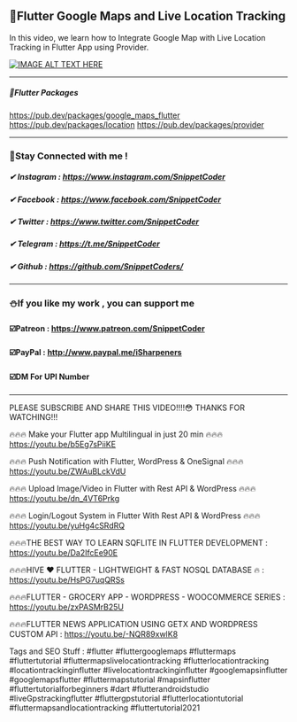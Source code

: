 ## 📍Flutter Google Maps and Live Location Tracking

In this video, we learn how to Integrate Google Map with Live Location Tracking in Flutter App using Provider.

[![IMAGE ALT TEXT HERE](https://img.youtube.com/vi/tGAW64EftYY/0.jpg)](https://www.youtube.com/watch?v=tGAW64EftYY)

<hr>

##### 📎Flutter Packages
https://pub.dev/packages/google_maps_flutter
https://pub.dev/packages/location
https://pub.dev/packages/provider

<hr>

### 🤝Stay Connected with me !
##### ✔ Instagram : https://www.instagram.com/SnippetCoder
##### ✔ Facebook : https://www.facebook.com/SnippetCoder
##### ✔ Twitter : https://www.twitter.com/SnippetCoder
##### ✔ Telegram : https://t.me/SnippetCoder
##### ✔ Github : https://github.com/SnippetCoders/

<hr>

### ⛄If you like my work , you can support me 
#### ☑️Patreon : https://www.patreon.com/SnippetCoder
#### ☑️PayPal : http://www.paypal.me/iSharpeners
#### ☑️DM For UPI Number

<hr>

PLEASE SUBSCRIBE AND SHARE THIS VIDEO!!!!😳
THANKS FOR WATCHING!!!

🔥🔥🔥  Make your Flutter app Multilingual in just 20 min 🔥🔥🔥
https://youtu.be/b5Eg7sPiiKE

🔥🔥🔥 Push Notification with Flutter, WordPress & OneSignal 🔥🔥🔥
https://youtu.be/ZWAuBLckVdU

🔥🔥🔥 Upload Image/Video in Flutter with Rest API & WordPress 🔥🔥🔥
https://youtu.be/dn_4VT6Prkg

🔥🔥🔥 Login/Logout System in Flutter With Rest API & WordPress 🔥🔥🔥
https://youtu.be/yuHg4cSRdRQ

🔥🔥🔥THE BEST WAY TO LEARN SQFLITE IN FLUTTER DEVELOPMENT : https://youtu.be/Da2IfcEe90E

🔥🔥🔥HIVE ❤️ FLUTTER - LIGHTWEIGHT & FAST NOSQL DATABASE 🔥 : https://youtu.be/HsPG7uqQRSs

🔥🔥🔥FLUTTER - GROCERY APP - WORDPRESS - WOOCOMMERCE SERIES  : https://youtu.be/zxPASMrB25U

🔥🔥🔥FLUTTER NEWS APPLICATION USING GETX AND WORDPRESS CUSTOM API : https://youtu.be/-NQR89xwlK8

Tags and SEO Stuff :
#flutter #fluttergooglemaps #fluttermaps #fluttertutorial #fluttermapslivelocationtracking #flutterlocationtracking #locationtrackinginflutter #livelocationtrackinginflutter #googlemapsinflutter #googlemapsflutter #fluttermapstutorial #mapsinflutter #fluttertutorialforbeginners #dart #flutterandroidstudio #liveGpstrackingflutter #fluttergpstutorial #flutterlocationtutorial #fluttermapsandlocationtracking #fluttertutorial2021
